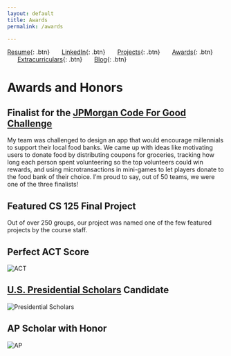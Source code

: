 ```yaml
---
layout: default
title: Awards
permalink: /awards

---
```


[Resume](./assets/docs/resume.pdf){: .btn}
&nbsp;&nbsp;&nbsp;&nbsp;&nbsp;&nbsp;[LinkedIn](https://www.linkedin.com/in/karan-sodhi-481265160/){: .btn}
&nbsp;&nbsp;&nbsp;&nbsp;&nbsp;&nbsp;[Projects](/projects.md){: .btn}
&nbsp;&nbsp;&nbsp;&nbsp;&nbsp;&nbsp;[Awards](/awards.md){: .btn}
&nbsp;&nbsp;&nbsp;&nbsp;&nbsp;&nbsp;[Extracurriculars](/extra-currics.md){: .btn}
&nbsp;&nbsp;&nbsp;&nbsp;&nbsp;&nbsp;[Blog](/blog.md){: .btn}

# Awards and Honors
## Finalist for the [JPMorgan Code For Good Challenge](https://careers.jpmorgan.com/US/en/students/programs/code-for-good)
My team was challenged to design an app that would encourage millennials to support their local food banks. We came up with ideas like motivating users to donate food by distributing coupons for groceries, tracking how long each person spent volunteering so the top volunteers could win rewards, and using microtransactions in mini-games to let players donate to the food bank of their choice. I’m proud to say, out of 50 teams, we were one of the three finalists! 

## Featured CS 125 Final Project
Out of over 250 groups, our project was named one of the few featured projects by the course staff.

## Perfect ACT Score
![ACT](../assets/img/ACT.png "Perfect ACT Letter")

## [U.S. Presidential Scholars](https://www2.ed.gov/programs/psp/index.html) Candidate
![Presidential Scholars](../assets/img/presidental.png "Presidential Scholars Candidate")

## AP Scholar with Honor
![AP](../assets/img/AP.png "AP Scholar with Honor")
